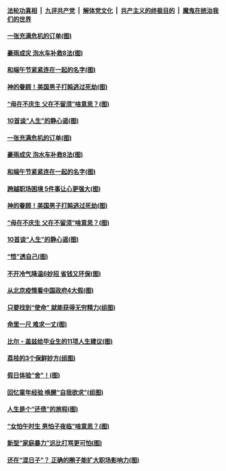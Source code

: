 ####  [法轮功真相](../../../../basic/blob/master/README.md?t=06242031) &nbsp;|&nbsp; [九评共产党](../../../../9ping.md/blob/master/README.md?t=06242031) &nbsp;|&nbsp; [解体党文化](../../../../jtdwh.md/blob/master/README.md?t=06242031)  &nbsp;|&nbsp; [共产主义的终极目的](../../../../gczydzjmd.md/blob/master/README.md?t=06242031) &nbsp;|&nbsp; [魔鬼在统治我们的世界](../../../../mgztzwmdsj.md/blob/master/README.md?t=06242031) 

#### [一张充满危机的订单(图)](../pages/p8/936981.md?t=06242031) 

#### [豪雨成灾 泡水车补救8法(图)](../pages/p8/937526.md?t=06242031) 

#### [和端午节紧紧连在一起的名字(图)](../pages/p8/937448.md?t=06242031) 

#### [神的眷顾！美国男子打盹逃过死劫(图)](../pages/p8/936985.md?t=06242031) 

#### [“母在不庆生 父在不留须”啥意思？(图)](../pages/p8/937234.md?t=06242031) 

#### [10首谈“人生”的静心谣(图)](../pages/p8/936965.md?t=06242031) 

#### [一张充满危机的订单(图)](../pages/p8/936981.md?t=06242031) 

#### [豪雨成灾 泡水车补救8法(图)](../pages/p8/937526.md?t=06242031) 

#### [和端午节紧紧连在一起的名字(图)](../pages/p8/937448.md?t=06242031) 

#### [跨越职场困境 5件事让心更强大(图)](../pages/p8/937375.md?t=06242031) 

#### [神的眷顾！美国男子打盹逃过死劫(图)](../pages/p8/936985.md?t=06242031) 

#### [“母在不庆生 父在不留须”啥意思？(图)](../pages/p8/937234.md?t=06242031) 

#### [10首谈“人生”的静心谣(图)](../pages/p8/936965.md?t=06242031) 

#### [“悟”透自己(图)](../pages/p8/936972.md?t=06242031) 

#### [不开冷气降温6妙招 省钱又环保(图)](../pages/p8/937329.md?t=06242031) 

#### [从北京疫情看中国政府4大假(图)](../pages/p8/937196.md?t=06242031) 

#### [只要找到“使命” 就能获得无穷精力(组图)](../pages/p8/937159.md?t=06242031) 

#### [命里一尺 难求一丈(图)](../pages/p8/936782.md?t=06242031) 

#### [比尔・盖兹给毕业生的11项人生建议(图)](../pages/p8/936231.md?t=06242031) 

#### [荔枝的3个保鲜妙方(组图)](../pages/p8/936950.md?t=06242031) 

#### [假日体验“舍”！(图)](../pages/p8/937183.md?t=06242031) 

#### [回忆童年经验 唤醒“自我欲求”(组图)](../pages/p8/937082.md?t=06242031) 

#### [人生是个“还债”的旅程(图)](../pages/p8/936768.md?t=06242031) 

#### [“女怕午时生 男怕子夜临”啥意思？(图)](../pages/p8/937081.md?t=06242031) 

#### [新型“家庭暴力”远比打骂更可怕(图)](../pages/p8/936230.md?t=06242031) 

#### [还在“混日子”？ 正确的圈子能扩大职场影响力(图)](../pages/p8/937049.md?t=06242031) 

